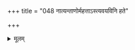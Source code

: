 +++
title = "048 नात्यन्ताणोर्महत्ताऽस्त्यवयविनि हते"

+++
<details><summary>मूलम्</summary>

नात्यन्ताणोर्महत्ताऽस्त्यवयविनि हते मध्यमं क्वास्तु मानं तद्धेतुष्वेव तद्धीरपि तव घटते लाघवोत्कण्ठितस्य ।  
एवं त्यक्ते महत्त्वे परममहदपि त्याज्यमेवेति चेन्न त्यागाभावात्तदिष्टादधिकमनधिकं वाऽस्तु न क्वापि दोषः ॥ ४८ ॥
</details>